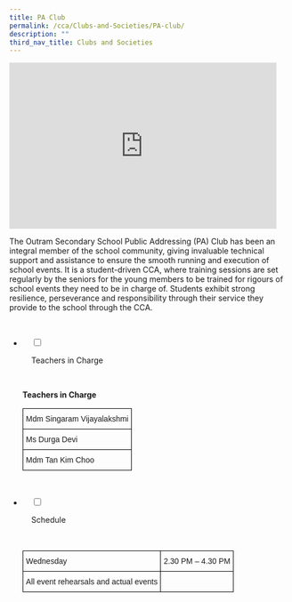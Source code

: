 ```yaml
---
title: PA Club
permalink: /cca/Clubs-and-Societies/PA-club/
description: ""
third_nav_title: Clubs and Societies
---
```

<iframe allowfullscreen="true" height="299" width="480" frameborder="0" src="https://docs.google.com/presentation/d/e/2PACX-1vQx02uC28xFry9KEGEmdZTbDMK50nNYNJyS6VuFPHWS4XfPiQKmMI5mjCd5d6TrlkT5MR3BV5IEMGHq/embed?start=false&amp;loop=false&amp;delayms=3000"></iframe>

The Outram Secondary School Public Addressing (PA) Club has been an integral member of the school community, giving invaluable technical support and assistance to ensure the smooth running and execution of school events. It is a student-driven CCA, where training sessions are set regularly by the seniors for the young members to be trained for rigours of school events they need to be in charge of. Students exhibit strong resilience, perseverance and responsibility through their service they provide to the school through the CCA.

<ul class="jekyllcodex_accordion">

&nbsp;&nbsp;<li>

&nbsp;&nbsp;&nbsp;&nbsp;<input id="accordion1" type="checkbox">

&nbsp;&nbsp;&nbsp;&nbsp;<label for="accordion1">Teachers in Charge</label>

&nbsp;&nbsp;&nbsp;&nbsp;<div>

<p> <b> Teachers in Charge </b><br>


<style type="text/css">
.tg  {border-collapse:collapse;border-spacing:0;}
.tg td{border-color:black;border-style:solid;border-width:1px;font-family:Arial, sans-serif;font-size:14px;
  overflow:hidden;padding:10px 5px;word-break:normal;}
.tg th{border-color:black;border-style:solid;border-width:1px;font-family:Arial, sans-serif;font-size:14px;
  font-weight:normal;overflow:hidden;padding:10px 5px;word-break:normal;}
.tg .tg-0lax{text-align:left;vertical-align:top}
</style>
<table class="tg">
<thead>
  <tr>
    <th class="tg-0lax">Mdm Singaram Vijayalakshmi</th>
  </tr>
</thead>
<tbody>
  <tr>
    <td class="tg-0lax">Ms Durga Devi</td>
  </tr>
  <tr>
    <td class="tg-0lax">Mdm Tan Kim Choo</td>
  </tr>
</tbody>
</table>				
</p>

&nbsp;&nbsp;&nbsp;&nbsp;</div>

</li>
	<li>

&nbsp;&nbsp;&nbsp;&nbsp;<input id="accordion2" type="checkbox">

&nbsp;&nbsp;&nbsp;&nbsp;<label for="accordion2">Schedule </label>

&nbsp;&nbsp;&nbsp;&nbsp;<div>

<p><style type="text/css">
.tg  {border-collapse:collapse;border-spacing:0;}
.tg td{border-color:black;border-style:solid;border-width:1px;font-family:Arial, sans-serif;font-size:14px;
  overflow:hidden;padding:10px 5px;word-break:normal;}
.tg th{border-color:black;border-style:solid;border-width:1px;font-family:Arial, sans-serif;font-size:14px;
  font-weight:normal;overflow:hidden;padding:10px 5px;word-break:normal;}
.tg .tg-0lax{text-align:left;vertical-align:top}
</style>
<table class="tg">
<thead>
  <tr>
    <th class="tg-0lax">Wednesday</th>
    <th class="tg-0lax">2.30 PM – 4.30 PM</th>
  </tr>
</thead>
<tbody>
  <tr>
    <td class="tg-0lax">All event rehearsals and actual events</td>
    <td class="tg-0lax"></td>
  </tr>
</tbody>
</table>
	</p>

&nbsp;&nbsp;&nbsp;&nbsp;</div>

</li>
	
	

	
</ul>